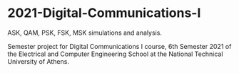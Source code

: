 # 2021-Digital-Communications-I
ASK, QAM, PSK, FSK, MSK simulations and analysis.

Semester project for Digital Communications I course, 6th Semester 2021 of the Electrical and Computer Engineering School at the National Technical University of Athens.
